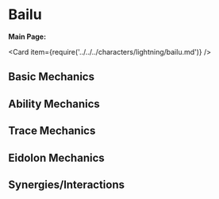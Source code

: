 # Bailu

**Main Page:**

<Card item={require('../../../characters/lightning/bailu.md')} />

## Basic Mechanics

## Ability Mechanics

## Trace Mechanics

## Eidolon Mechanics

## Synergies/Interactions
